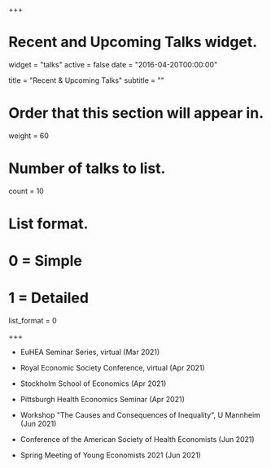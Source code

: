 +++
# Recent and Upcoming Talks widget.
widget = "talks"
active = false
date = "2016-04-20T00:00:00"

title = "Recent & Upcoming Talks"
subtitle = ""

# Order that this section will appear in.
weight = 60

# Number of talks to list.
count = 10

# List format.
#   0 = Simple
#   1 = Detailed
list_format = 0

+++
 
- EuHEA Seminar Series, virtual (Mar 2021)

- Royal Economic Society Conference, virtual (Apr 2021)

- Stockholm School of Economics (Apr 2021)

- Pittsburgh Health Economics Seminar (Apr 2021)

- Workshop "The Causes and Consequences of Inequality", U Mannheim (Jun 2021)

- Conference of the American Society of Health Economists (Jun 2021)

- Spring Meeting of Young Economists 2021 (Jun 2021)
